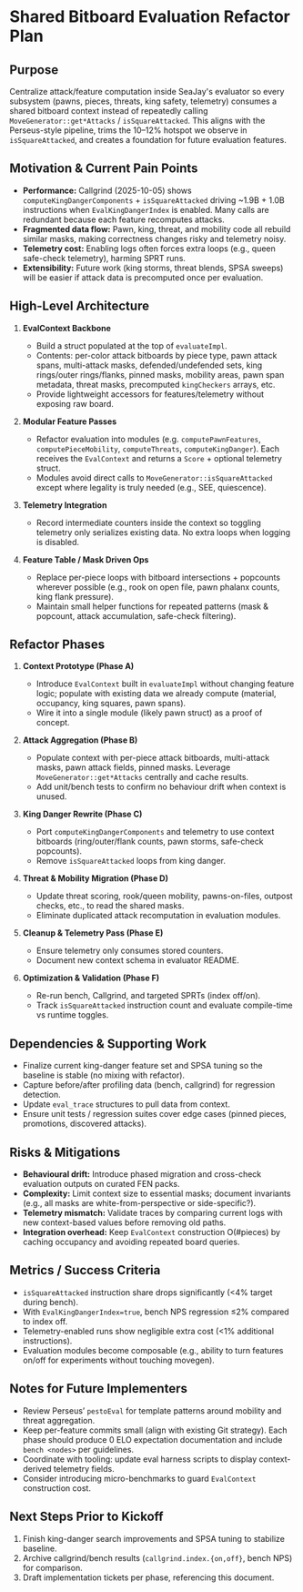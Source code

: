 # Shared Bitboard Evaluation Refactor Plan

## Purpose
Centralize attack/feature computation inside SeaJay's evaluator so every subsystem (pawns, pieces, threats, king safety, telemetry) consumes a shared bitboard context instead of repeatedly calling `MoveGenerator::get*Attacks` / `isSquareAttacked`. This aligns with the Perseus-style pipeline, trims the 10–12% hotspot we observe in `isSquareAttacked`, and creates a foundation for future evaluation features.

## Motivation & Current Pain Points
- **Performance:** Callgrind (2025-10-05) shows `computeKingDangerComponents` + `isSquareAttacked` driving ~1.9B + 1.0B instructions when `EvalKingDangerIndex` is enabled. Many calls are redundant because each feature recomputes attacks.
- **Fragmented data flow:** Pawn, king, threat, and mobility code all rebuild similar masks, making correctness changes risky and telemetry noisy.
- **Telemetry cost:** Enabling logs often forces extra loops (e.g., queen safe-check telemetry), harming SPRT runs.
- **Extensibility:** Future work (king storms, threat blends, SPSA sweeps) will be easier if attack data is precomputed once per evaluation.

## High-Level Architecture
1. **EvalContext Backbone**
   - Build a struct populated at the top of `evaluateImpl`.
   - Contents: per-color attack bitboards by piece type, pawn attack spans, multi-attack masks, defended/undefended sets, king rings/outer rings/flanks, pinned masks, mobility areas, pawn span metadata, threat masks, precomputed `kingCheckers` arrays, etc.
   - Provide lightweight accessors for features/telemetry without exposing raw board.

2. **Modular Feature Passes**
   - Refactor evaluation into modules (e.g. `computePawnFeatures`, `computePieceMobility`, `computeThreats`, `computeKingDanger`). Each receives the `EvalContext` and returns a `Score` + optional telemetry struct.
   - Modules avoid direct calls to `MoveGenerator::isSquareAttacked` except where legality is truly needed (e.g., SEE, quiescence).

3. **Telemetry Integration**
   - Record intermediate counters inside the context so toggling telemetry only serializes existing data. No extra loops when logging is disabled.

4. **Feature Table / Mask Driven Ops**
   - Replace per-piece loops with bitboard intersections + popcounts wherever possible (e.g., rook on open file, pawn phalanx counts, king flank pressure).
   - Maintain small helper functions for repeated patterns (mask & popcount, attack accumulation, safe-check filtering).

## Refactor Phases
1. **Context Prototype (Phase A)**
   - Introduce `EvalContext` built in `evaluateImpl` without changing feature logic; populate with existing data we already compute (material, occupancy, king squares, pawn spans).
   - Wire it into a single module (likely pawn struct) as a proof of concept.

2. **Attack Aggregation (Phase B)**
   - Populate context with per-piece attack bitboards, multi-attack masks, pawn attack fields, pinned masks. Leverage `MoveGenerator::get*Attacks` centrally and cache results.
   - Add unit/bench tests to confirm no behaviour drift when context is unused.

3. **King Danger Rewrite (Phase C)**
   - Port `computeKingDangerComponents` and telemetry to use context bitboards (ring/outer/flank counts, pawn storms, safe-check popcounts).
   - Remove `isSquareAttacked` loops from king danger.

4. **Threat & Mobility Migration (Phase D)**
   - Update threat scoring, rook/queen mobility, pawns-on-files, outpost checks, etc., to read the shared masks.
   - Eliminate duplicated attack recomputation in evaluation modules.

5. **Cleanup & Telemetry Pass (Phase E)**
   - Ensure telemetry only consumes stored counters.
   - Document new context schema in evaluator README.

6. **Optimization & Validation (Phase F)**
   - Re-run bench, Callgrind, and targeted SPRTs (index off/on).
   - Track `isSquareAttacked` instruction count and evaluate compile-time vs runtime toggles.

## Dependencies & Supporting Work
- Finalize current king-danger feature set and SPSA tuning so the baseline is stable (no mixing with refactor).
- Capture before/after profiling data (bench, callgrind) for regression detection.
- Update `eval_trace` structures to pull data from context.
- Ensure unit tests / regression suites cover edge cases (pinned pieces, promotions, discovered attacks).

## Risks & Mitigations
- **Behavioural drift:** Introduce phased migration and cross-check evaluation outputs on curated FEN packs.
- **Complexity:** Limit context size to essential masks; document invariants (e.g., all masks are white-from-perspective or side-specific?).
- **Telemetry mismatch:** Validate traces by comparing current logs with new context-based values before removing old paths.
- **Integration overhead:** Keep `EvalContext` construction O(#pieces) by caching occupancy and avoiding repeated board queries.

## Metrics / Success Criteria
- `isSquareAttacked` instruction share drops significantly (<4% target during bench).
- With `EvalKingDangerIndex=true`, bench NPS regression ≤2% compared to index off.
- Telemetry-enabled runs show negligible extra cost (<1% additional instructions).
- Evaluation modules become composable (e.g., ability to turn features on/off for experiments without touching movegen).

## Notes for Future Implementers
- Review Perseus’ `pestoEval` for template patterns around mobility and threat aggregation.
- Keep per-feature commits small (align with existing Git strategy). Each phase should produce 0 ELO expectation documentation and include `bench <nodes>` per guidelines.
- Coordinate with tooling: update eval harness scripts to display context-derived telemetry fields.
- Consider introducing micro-benchmarks to guard `EvalContext` construction cost.

## Next Steps Prior to Kickoff
1. Finish king-danger search improvements and SPSA tuning to stabilize baseline.
2. Archive callgrind/bench results (`callgrind.index.{on,off}`, bench NPS) for comparison.
3. Draft implementation tickets per phase, referencing this document.
